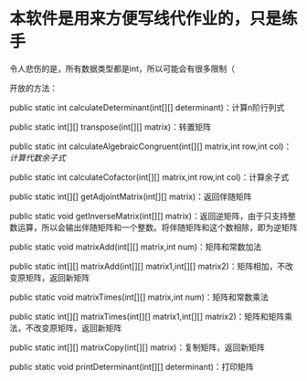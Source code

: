 # 本软件是用来方便写线代作业的，只是练手

令人悲伤的是，所有数据类型都是int，所以可能会有很多限制（

开放的方法：

public static int calculateDeterminant(int[][] determinant)：计算n阶行列式

public static int[][] transpose(int[][] matrix)：转置矩阵

public static int calculateAlgebraicCongruent(int[][] matrix,int row,int col)：*计算代数余子式*

public static int calculateCofactor(int[][] matrix,int row,int col)：计算余子式

public static int[][] getAdjointMatrix(int[][] matrix)：返回伴随矩阵

public static void getInverseMatrix(int[][] matrix)：返回逆矩阵，由于只支持整数运算，所以会输出伴随矩阵和一个整数。将伴随矩阵和这个数相除，即为逆矩阵

public static void matrixAdd(int[][] matrix,int num)：矩阵和常数加法

public static int[][] matrixAdd(int[][] matrix1,int[][] matrix2)：矩阵相加，不改变原矩阵，返回新矩阵

public static void matrixTimes(int[][] matrix,int num)：矩阵和常数乘法

public static int[][] matrixTimes(int[][] matrix1,int[][] matrix2)：矩阵和矩阵乘法，不改变原矩阵，返回新矩阵

public static int[][] matrixCopy(int[][] matrix)：复制矩阵，返回新矩阵

public static void printDeterminant(int[][] determinant)：打印矩阵



